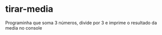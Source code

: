 # tirar-media
Programinha que soma 3 números, divide por 3 e imprime o resultado da media no console 
